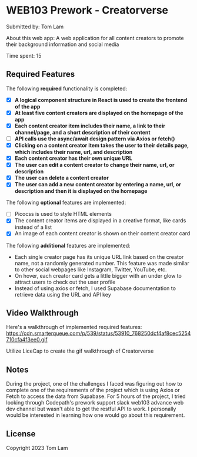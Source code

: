 # WEB103 Prework - Creatorverse

Submitted by: Tom Lam

About this web app: 
A web application for all content creators to promote their background information and social media

Time spent: 15

## Required Features

The following **required** functionality is completed:

- [X] **A logical component structure in React is used to create the frontend of the app**
- [X] **At least five content creators are displayed on the homepage of the app**
- [X] **Each content creator item includes their name, a link to their channel/page, and a short description of their content**
- [ ] **API calls use the async/await design pattern via Axios or fetch()**
- [X] **Clicking on a content creator item takes the user to their details page, which includes their name, url, and description**
- [X] **Each content creator has their own unique URL**
- [X] **The user can edit a content creator to change their name, url, or description**
- [X] **The user can delete a content creator**
- [X] **The user can add a new content creator by entering a name, url, or description and then it is displayed on the homepage**

The following **optional** features are implemented:

- [ ] Picocss is used to style HTML elements
- [X] The content creator items are displayed in a creative format, like cards instead of a list
- [X] An image of each content creator is shown on their content creator card

The following **additional** features are implemented:

- Each single creator page has its unique URL link based on the creator name, not a randomly generated number. This feature was made similar to other social
  webpages like Instagram, Twitter, YouTube, etc.
- On hover, each creator card gets a little bigger with an under glow to attract users to check out the user profile
- Instead of using axios or fetch, I used Supabase documentation to retrieve data using the URL and API key 
  

## Video Walkthrough

Here's a walkthrough of implemented required features:
https://cdn.smarterqueue.com/p/539/status/53910_768250dcf4af8cec5254710cfa4f3ee0.gif


Utilize LiceCap to create the gif walkthrough of Creatorverse

## Notes
During the project, one of the challenges I faced was figuring out how to complete one of the requirements of the project which is using Axios or Fetch to access
the data from Supabase. For 5 hours of the project, I tried looking through Codepath's prework support slack web103 advance web dev channel but wasn't able to get the restful API to work. 
I personally would be interested in learning how one would go about this requirement.

## License

Copyright 2023 Tom Lam
